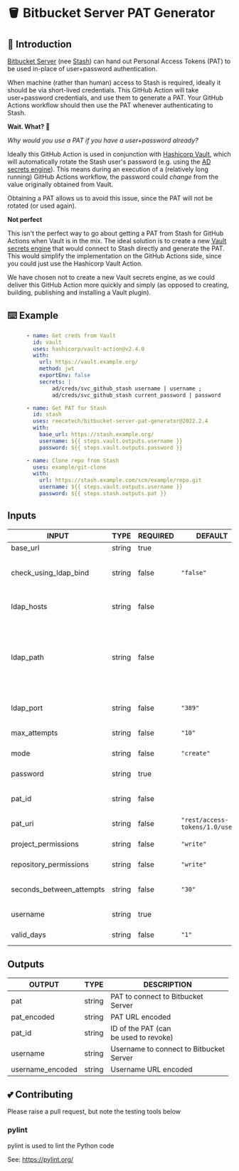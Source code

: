 # 🪣 Bitbucket Server PAT Generator

## 🤝 Introduction

[Bitbucket Server](https://www.atlassian.com/software/bitbucket/enterprise)
(nee [Stash](https://confluence.atlassian.com/bitbucketserver/bitbucket-rebrand-faq-779298912.html))
can hand out Personal Access Tokens (PAT) to be used in-place of user+password authentication.

When machine (rather than human) access to Stash is required, ideally it should be via short-lived credentials.  This
GitHub Action will take user+password credentials, and use them to generate a PAT.  Your GitHub Actions workflow should
then use the PAT whenever authenticating to Stash.

**Wait. What?  🤔**

_Why would you use a PAT if you have a user+password already?_

Ideally this GitHub Action is used in conjunction with [Hashicorp Vault](https://www.vaultproject.io/), which will
automatically rotate the Stash user's password (e.g. using the
[AD secrets engine](https://www.vaultproject.io/docs/secrets/ad)).  This means during an execution of a (relatively 
long running) GitHub Actions workflow, the password could _change_ from the value originally obtained from Vault.

Obtaining a PAT allows us to avoid this issue, since the PAT will not be rotated (or used again).

**Not perfect**

This isn't the perfect way to go about getting a PAT from Stash for GitHub Actions when Vault is in the mix.  The ideal
solution is to create a new [Vault secrets engine](https://learn.hashicorp.com/tutorials/vault/plugin-backends) that
would connect to Stash directly and generate the PAT.  This would
simplify the implementation on the GitHub Actions side, since you could just use the Hashicorp Vault Action.

We have chosen not to create a new Vault secrets engine, as we could deliver this GitHub Action more quickly and simply
(as opposed to creating, building, publishing and installing a Vault plugin).

## ⌨️ Example

```yaml
      - name: Get creds from Vault
        id: vault
        uses: hashicorp/vault-action@v2.4.0
        with:
          url: https://vault.example.org/
          method: jwt
          exportEnv: false
          secrets: |
              ad/creds/svc_github_stash username | username ;
              ad/creds/svc_github_stash current_password | password

      - name: Get PAT for Stash
        id: stash
        uses: reecetech/bitbucket-server-pat-generator@2022.2.4
        with:
          base_url: https://stash.example.org/
          username: ${{ steps.vault.outputs.username }}
          password: ${{ steps.vault.outputs.password }}

      - name: Clone repo from Stash
        uses: example/git-clone
        with:
          url: https://stash.example.com/scm/example/repo.git
          username: ${{ steps.vault.outputs.username }}
          password: ${{ steps.stash.outputs.pat }}
```

## Inputs

<!-- AUTO-DOC-INPUT:START - Do not remove or modify this section -->

|          INPUT           |  TYPE  | REQUIRED |             DEFAULT              |                                                                                                                                      DESCRIPTION                                                                                                                                       |
|--------------------------|--------|----------|----------------------------------|----------------------------------------------------------------------------------------------------------------------------------------------------------------------------------------------------------------------------------------------------------------------------------------|
| base_url                 | string | true     |                                  | Base URL of Bitbucket Server<br>                                                                                                                                                                                                                                                       |
| check_using_ldap_bind    | string | false    | `"false"`                        | Check the password validity using<br>an LDAP bind to avoid<br>Bitbucket requiring a CAPTCHA after<br>failed authentication attempts                                                                                                                                                    |
| ldap_hosts               | string | false    |                                  | Comma separated list of LDAP<br>hosts (only used if `check_using_ldap_bind`<br>is `true`)                                                                                                                                                                                              |
| ldap_path                | string | false    |                                  | The path where the username<br>will be found in the<br>LDAP tree (only used if<br>`check_using_ldap_bind` is `true`) For example,<br>if the user object is<br>`CN=username,OU=tech,OU=Accounts,DC=example,DC=org`, then set `ldap_path` to:<br>`OU=tech,OU=Accounts,DC=example,DC=org` |
| ldap_port                | string | false    | `"389"`                          | TCP port to connect to<br>LDAP hosts (only used if<br>`check_using_ldap_bind` is `true`)                                                                                                                                                                                               |
| max_attempts             | string | false    | `"10"`                           | Number of times to attempt<br>to generate a PAT                                                                                                                                                                                                                                        |
| mode                     | string | false    | `"create"`                       | Mode to run in -<br>either `create` or `revoke`                                                                                                                                                                                                                                        |
| password                 | string | true     |                                  | Password to connect to Bitbucket<br>Server                                                                                                                                                                                                                                             |
| pat_id                   | string | false    |                                  | The ID of the PAT<br>to revoke (only used if<br>`mode` is `revoke`)                                                                                                                                                                                                                    |
| pat_uri                  | string | false    | `"rest/access-tokens/1.0/users"` | The REST endpoint for PAT<br>actions                                                                                                                                                                                                                                                   |
| project_permissions      | string | false    | `"write"`                        | Project permissions: read, write or<br>admin                                                                                                                                                                                                                                           |
| repository_permissions   | string | false    | `"write"`                        | Repository permissions: read, write or<br>admin                                                                                                                                                                                                                                        |
| seconds_between_attempts | string | false    | `"30"`                           | Number of seconds to wait<br>before retrying to generate a<br>PAT                                                                                                                                                                                                                      |
| username                 | string | true     |                                  | Username to connect to Bitbucket<br>Server                                                                                                                                                                                                                                             |
| valid_days               | string | false    | `"1"`                            | Days the PAT will be<br>valid                                                                                                                                                                                                                                                          |

<!-- AUTO-DOC-INPUT:END -->

## Outputs

<!-- AUTO-DOC-OUTPUT:START - Do not remove or modify this section -->

|      OUTPUT      |  TYPE  |                DESCRIPTION                 |
|------------------|--------|--------------------------------------------|
| pat              | string | PAT to connect to Bitbucket<br>Server      |
| pat_encoded      | string | PAT URL encoded                            |
| pat_id           | string | ID of the PAT (can<br>be used to revoke)   |
| username         | string | Username to connect to Bitbucket<br>Server |
| username_encoded | string | Username URL encoded                       |

<!-- AUTO-DOC-OUTPUT:END -->

## 💕 Contributing

Please raise a pull request, but note the testing tools below

### pylint

pylint is used to lint the Python code

See: https://pylint.org/
